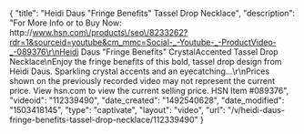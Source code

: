 {
    "title": "Heidi Daus \"Fringe Benefits\" Tassel Drop Necklace",
    "description": "For More Info or to Buy Now: http:\/\/www.hsn.com\/products\/seo\/8233262?rdr=1&sourceid=youtube&cm_mmc=Social-_-Youtube-_-ProductVideo-_-089376\r\nHeidi Daus \"Fringe Benefits\" CrystalAccented Tassel Drop Necklace\nEnjoy the fringe benefits of this bold, tassel drop design from Heidi Daus. Sparkling crystal accents and an eyecatching...\r\nPrices shown on the previously recorded video may not represent the current price.  View hsn.com to view the current selling price. HSN Item #089376",
    "videoid": "112339490",
    "date_created": "1492540628",
    "date_modified": "1503418145",
    "type": "captivate",
    "layout": "video",
    "url": "\/v\/heidi-daus-fringe-benefits-tassel-drop-necklace\/112339490"
}